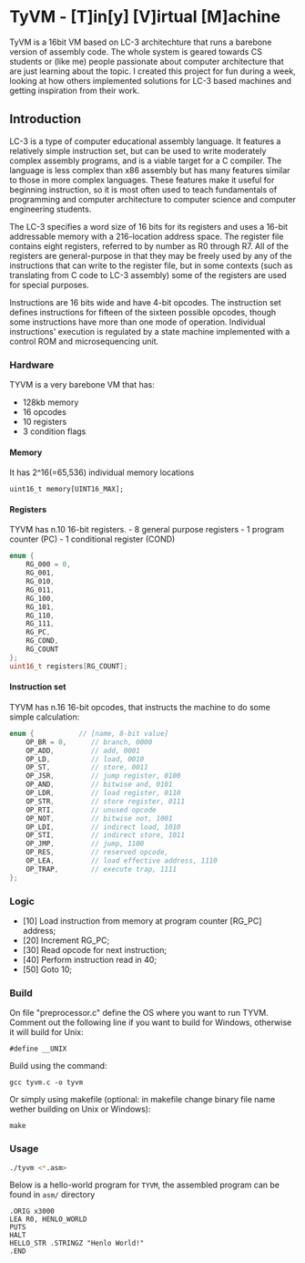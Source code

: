 # TyVM - [T]in[y] [V]irtual [M]achine
TyVM is a 16bit VM based on LC-3 architechture that runs a barebone version of assembly code. The whole system is geared towards CS students or (like me) people passionate about computer architecture that are just learning about the topic.
I created this project for fun during a week, looking at how others implemented solutions for LC-3 based machines and getting inspiration from their work.

## Introduction
LC-3 is a type of computer educational assembly language.
It features a relatively simple instruction set, but can be used to write moderately complex assembly programs, and is a viable target for a C compiler. The language is less complex than x86 assembly but has many features similar to those in more complex languages. These features make it useful for beginning instruction, so it is most often used to teach fundamentals of programming and computer architecture to computer science and computer engineering students. 

The LC-3 specifies a word size of 16 bits for its registers and uses a 16-bit addressable memory with a 216-location address space. The register file contains eight registers, referred to by number as R0 through R7. All of the registers are general-purpose in that they may be freely used by any of the instructions that can write to the register file, but in some contexts (such as translating from C code to LC-3 assembly) some of the registers are used for special purposes.

Instructions are 16 bits wide and have 4-bit opcodes. The instruction set defines instructions for fifteen of the sixteen possible opcodes, though some instructions have more than one mode of operation. Individual instructions' execution is regulated by a state machine implemented with a control ROM and microsequencing unit. 

### Hardware
TYVM is a very barebone VM that has:
  - 128kb memory
  - 16 opcodes
  - 10 registers
  - 3 condition flags

#### Memory
It has 2^16(=65,536) individual memory locations
```
uint16_t memory[UINT16_MAX];
```
#### Registers
TYVM has n.10 16-bit registers.
    - 8 general purpose registers
    - 1 program counter (PC)
    - 1 conditional register (COND)

```c
enum {
    RG_000 = 0,
    RG_001,
    RG_010,
    RG_011,
    RG_100,
    RG_101,
    RG_110,
    RG_111,
    RG_PC,
    RG_COND,
    RG_COUNT
};
uint16_t registers[RG_COUNT];
```
#### Instruction set
TYVM has n.16 16-bit opcodes, that instructs the machine to do some simple calculation:
```c
enum {           // [name, 8-bit value]
    OP_BR = 0,      // branch, 0000
    OP_ADD,         // add, 0001
    OP_LD,          // load, 0010
    OP_ST,          // store, 0011
    OP_JSR,         // jump register, 0100
    OP_AND,         // bitwise and, 0101
    OP_LDR,         // load register, 0110
    OP_STR,         // store register, 0111
    OP_RTI,         // unused opcode
    OP_NOT,         // bitwise not, 1001
    OP_LDI,         // indirect load, 1010
    OP_STI,         // indirect store, 1011
    OP_JMP,         // jump, 1100
    OP_RES,         // reserved opcode,
    OP_LEA,         // load effective address, 1110
    OP_TRAP,        // execute trap, 1111
};
```

### Logic
- [10]      Load instruction from memory at program counter [RG_PC] address;
- [20]      Increment RG_PC;
- [30]      Read opcode for next instruction;
- [40]      Perform instruction read in 40;
- [50]      Goto 10;

### Build
On file "preprocessor.c" define the OS where you want to run TYVM. Comment out the following line if you want to build for Windows, otherwise it will build for Unix:
``` 
#define __UNIX
``` 
Build using the command:
``` 
gcc tyvm.c -o tyvm
```
Or simply using makefile (optional: in makefile change binary file name wether building on Unix or Windows):

``` 
make
```

### Usage
```bash
./tyvm <*.asm>
```

Below is a hello-world program for `TYVM`, the assembled program can be found in `asm/` directory
```shell
.ORIG x3000
LEA R0, HENLO_WORLD
PUTS
HALT
HELLO_STR .STRINGZ "Henlo World!"
.END
```
